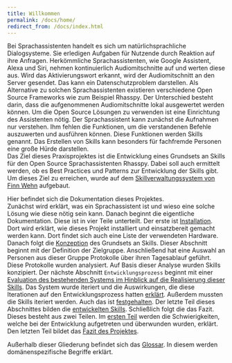 ```yaml
---
title: Willkommen
permalink: /docs/home/
redirect_from: /docs/index.html
---
```


Bei Sprachassistenten handelt es sich um natürlichsprachliche Dialogsysteme. Sie erledigen Aufgaben für Nutzende durch Reaktion auf ihre Anfragen. Herkömmliche Sprachassistenten, wie Google Assistent, Alexa und Siri, nehmen kontinuierlich Audiomitschnitte auf und werten diese aus. Wird das Aktivierungswort erkannt, wird der Audiomitschnitt an den Server gesendet. Das kann ein Datenschutzproblem darstellen. Als Alternative zu solchen Sprachassistenten existieren verschiedene Open Source Frameworks wie zum Beispiel Rhasspy. Der Unterschied besteht darin, dass die aufgenommenen Audiomitschnitte lokal ausgewertet werden können. Um die Open Source Lösungen zu verwenden ist eine Einrichtung des Assistenten nötig. Der Sprachassistent kann zunächst die Aufnahmen nur verstehen. Ihm fehlen die Funktionen, um die verstandenen Befehle auszuwerten und ausführen können.  Diese Funktionen werden Skills genannt. Das Erstellen von Skills kann besonders für fachfremde Personen eine große Hürde darstellen.  
Das Ziel dieses Praxisprojektes ist die Entwicklung eines Grundsets an Skills für den Open Source Sprachassistenten Rhasspy. Dabei soll auch ermittelt werden, ob es Best Practices und Patterns zur Entwicklung der Skills gibt.  
Um dieses Ziel zu erreichen, wurde auf dem [Skillverwaltungssystem von Finn Wehn](https://fwehn.github.io/pp-voiceassistant/docs/home/) aufgebaut. 

Hier befindet sich die Dokumentation dieses Projektes. <br>
Zunächst wird erklärt, was ein Sprachassistent ist und wieso eine solche Lösung wie diese nötig sein kann. Danach beginnt die eigentliche Dokumentation.
Diese ist in vier Teile unterteilt. Der erste ist [Installation](./installation/index.md). Dort wird erklärt, wie dieses Projekt installiert und einsatzbereit gemacht werden kann. Dort findet sich auch eine Liste der verwendeten Hardware. Danach folgt die [Konzeption](./conception/index.md) des Grundsets an Skills. Dieser Abschnitt beginnt mit der Definition der Zielgruppe. Anschließend hat eine Auswahl an Personen aus dieser Gruppe Protokolle über ihren Tagesablauf geführt. Diese Protokolle wurden analysiert. Auf Basis dieser Analyse wurden Skills konzipiert. Der nächste Abschnitt `Entwicklungsprozess` beginnt mit einer [Evaluation des bestehenden Systems im Hinblick auf die Realisierung dieser Skills](./method/evaluation/index.md). Das System wurde iteriert und die Auswirkungen, die diese Iterationen auf den Entwicklungsprozess hatten [erklärt](./method/develop-skills/instruction.md). Außerdem mussten die Skills iteriert werden. Auch das ist [festgehalten](./method/iterated-requirements.md). Der letzte Teil dieses Abschnittes bilden die [entwickelten Skills](./method/skills/index.md). Schließlich folgt die das Fazit. Dieses besteht aus zwei Teilen. Im [ersten Teil](./conclusion/difficulties.md) werden die Schwierigkeiten, welche bei der Entwicklung aufgetreten und überwunden wurden, erklärt. Den letzten Teil bildet das [Fazit des Projektes](./conclusion/conclusion.md). <br>

Außerhalb dieser Gliederung befindet sich das [Glossar](./glossary). In diesem werden domänenspezifische Begriffe erklärt.